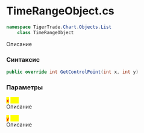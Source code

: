 
# TimeRangeObject.cs
```csharp
namespace TigerTrade.Chart.Objects.List  
    class TimeRangeObject
```

Описание

### Синтаксис
```csharp
public override int GetControlPoint(int x, int y)
```

### Параметры
<mark style="color:red;">**`x`**</mark> <mark style="color:yellow;">`int`</mark>  
 Описание  
  
<mark style="color:red;">**`y`**</mark> <mark style="color:yellow;">`int`</mark>  
 Описание  
  

                    
                    